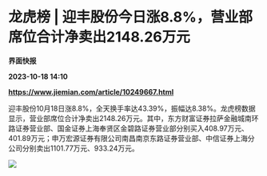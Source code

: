 # 龙虎榜 | 迎丰股份今日涨8.8%，营业部席位合计净卖出2148.26万元
**界面快报**

**2023-10-18 14:10**

**https://www.jiemian.com/article/10249667.html**

迎丰股份10月18日涨8.8%，全天换手率达43.39%，振幅达8.38%。龙虎榜数据显示，营业部席位合计净卖出2148.26万元。其中，东方财富证券拉萨金融城南环路证券营业部、国金证券上海奉贤区金碧路证券营业部分别买入408.97万元、401.89万元；申万宏源证券有限公司南昌南京东路证券营业部、中信证券上海分公司分别卖出1101.77万元、933.24万元。

![](https://img2.jiemian.com/101/original/20231018/169763672235878000_a700xH.png)